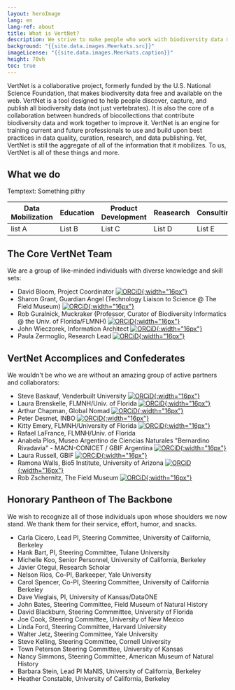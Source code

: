 ```yaml
---
layout: heroImage
lang: en
lang-ref: about
title: What is VertNet?
description: We strive to make people who work with biodiversity data more productive.<br>We provide tools and services to make data easy to find, easy to publish, and easy to use.
background: "{{site.data.images.Meerkats.src}}"
imageLicense: "{{site.data.images.Meerkats.caption}}"
height: 70vh
toc: true
---
```


VertNet is a collaborative project, formerly funded by the U.S. National Science Foundation, that makes biodiversity data free and available on the web. VertNet is a tool designed to help people discover, capture, and publish all biodiversity data (not just vertebrates). It is also the core of a collaboration between hundreds of biocollections that contribute biodiversity data and work together to improve it. VertNet is an engine for training current and future professionals to use and build upon best practices in data quality, curation, research, and data publishing. Yet, VertNet is still the aggregate of all of the information that it mobilizes. To us, VertNet is all of these things and more.


## What we do

Temptext: Something pithy

| Data Mobilization | Education | Product Development | Reasearch | Consulting/Support | Standards |
| ----------- | ----------- | ----------- | -------------- | --------------- | ------------- |
| list A | List B | List C | List D | List E | List F |



## The Core VertNet Team

We are a group of like-minded individuals with diverse knowledge and skill sets:
* David Bloom, Project Coordinator [![ORCiD](/assets/images/200px-ORCID_iD.png){:width="16px"}](https://orcid.org/0000-0003-1273-1807)
* Sharon Grant, Guardian Angel (Technology Liaison to Science @ The Field Museum) [![ORCiD](/assets/images/200px-ORCID_iD.png){:width="16px"}](https://orcid.org/0000-0002-0201-732X)
* Rob Guralnick, Muckraker (Professor, Curator of Biodiversity Informatics @ the Univ. of Florida/FLMNH) [![ORCiD](/assets/images/200px-ORCID_iD.png){:width="16px"}](https://orcid.org/0000-0001-6682-1504)
* John Wieczorek, Information Architect [![ORCiD](/assets/images/200px-ORCID_iD.png){:width="16px"}](https://orcid.org/0000-0003-1144-0290)
* Paula Zermoglio, Research Lead [![ORCiD](/assets/images/200px-ORCID_iD.png){:width="16px"}](https://orcid.org/0000-0002-6056-5084)


## VertNet Accomplices and Confederates

We wouldn't be who we are without an amazing group of active partners and collaborators:

* Steve Baskauf, Venderbuilt University [![ORCiD](/assets/images/200px-ORCID_iD.png){:width="16px"}](https://orcid.org/0000-0003-4365-3135)
* Laura Brenskelle, FLMNH/Univ. of Florida [![ORCiD](/assets/images/200px-ORCID_iD.png){:width="16px"}](https://orcid.org/0000-0002-9284-8871)
* Arthur Chapman, Global Nomad [![ORCiD](/assets/images/200px-ORCID_iD.png){:width="16px"}](https://orcid.org/0000-0003-1700-6962)
* Peter Desmet, INBO [![ORCiD](/assets/images/200px-ORCID_iD.png){:width="16px"}](https://orcid.org/0000-0002-8442-8025)
* Kitty Emery, FLMNH/University of Florida [![ORCiD](/assets/images/200px-ORCID_iD.png){:width="16px"}](https://orcid.org/0000-0002-4031-1968)
* Rafael LaFrance, FLMNH/Univ. of Florida
* Anabela Plos, Museo Argentino de Ciencias Naturales "Bernardino Rivadavia" - MACN-CONICET / GBIF Argentina [![ORCiD](/assets/images/200px-ORCID_iD.png){:width="16px"}](https://orcid.org/0000-0003-3877-7408)
* Laura Russell, GBIF [![ORCiD](/assets/images/200px-ORCID_iD.png){:width="16px"}](https://orcid.org/0000-0002-1920-5298)
* Ramona Walls, Bio5 Institute, University of Arizona [![ORCiD](/assets/images/200px-ORCID_iD.png){:width="16px"}](https://orcid.org/0000-0001-8815-0078)
* Rob Zschernitz, The Field Museum [![ORCiD](/assets/images/200px-ORCID_iD.png){:width="16px"}](https://orcid.org/0000-0001-8777-7143)

## Honorary Pantheon of The Backbone

We wish to recognize all of those individuals upon whose shoulders we now stand. We thank them for their service, effort, humor, and snacks.

* Carla Cicero, Lead PI, Steering Committee, University of California, Berkeley
* Hank Bart, PI, Steering Committee, Tulane University
* Michelle Koo, Senior Personnel, University of California, Berkeley
* Javier Otegui, Research Scholar
* Nelson Rios, Co-PI, Barkeeper, Yale University
* Carol Spencer, Co-PI, Steering Committee, University of California Berkeley
* Dave Vieglais, PI, University of Kansas/DataONE
* John Bates, Steering Committee, Field Museum of Natural History
* David Blackburn, Steering Commmittee, University of Florida
* Joe Cook, Steering Committee, University of New Mexico
* Linda Ford, Steering Committee, Harvard University
* Walter Jetz, Steering Committee, Yale University
* Steve Kelling, Steering Committee, Cornell University
* Town Peterson Steering Committee, University of Kansas
* Nancy Simmons, Steering Committee, American Museum of Natural History
* Barbara Stein, Lead PI MaNIS, University of California, Berkeley
* Heather Constable, University of California, Berkeley
